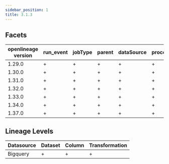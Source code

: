 ```yaml
---
sidebar_position: 1
title: 3.1.3
---
```


## Facets
|openlineage version|run_event|jobType|parent|dataSource|processing_engine|schema|columnLineage|gcp_lineage|spark_properties|environment-properties|gcp_dataproc|outputStatistics|storage|
|-------------------|---------|-------|------|----------|-----------------|------|-------------|-----------|----------------|----------------------|------------|----------------|-------|
|       1.29.0      |    +    |   +   |   +  |     +    |        +        |   +  |      +      |     +     |        +       |           -          |      +     |        -       |   -   |
|       1.30.0      |    +    |   +   |   +  |     +    |        +        |   +  |      +      |     +     |        +       |           -          |      +     |        -       |   -   |
|       1.31.0      |    +    |   +   |   +  |     +    |        +        |   +  |      +      |     +     |        +       |           -          |      +     |        -       |   -   |
|       1.32.0      |    +    |   +   |   +  |     +    |        +        |   +  |      +      |     +     |        +       |           -          |      +     |        -       |   -   |
|       1.33.0      |    +    |   +   |   +  |     +    |        +        |   +  |      +      |     +     |        +       |           -          |      +     |        -       |   -   |
|       1.34.0      |    +    |   +   |   +  |     +    |        +        |   +  |      +      |     +     |        +       |           -          |      +     |        -       |   -   |
|       1.37.0      |    +    |   +   |   +  |     +    |        +        |   +  |      +      |     +     |        +       |           -          |      +     |        -       |   -   |

## Lineage Levels
|Datasource|Dataset|Column|Transformation|
|----------|-------|------|--------------|
| Bigquery |   +   |   +  |       +      |

